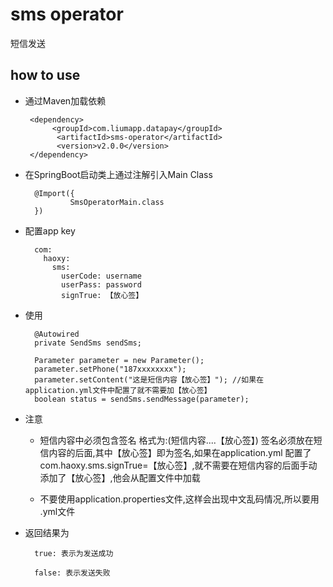 # sms operator

短信发送

## how to use

* 通过Maven加载依赖
        
       <dependency>
            <groupId>com.liumapp.datapay</groupId>
             <artifactId>sms-operator</artifactId>
             <version>v2.0.0</version>
       </dependency>
        
* 在SpringBoot启动类上通过注解引入Main Class

        @Import({
                SmsOperatorMain.class
        })        
        
* 配置app key

        com:
          haoxy:
            sms:
              userCode: username 
              userPass: password
              signTrue: 【放心签】
                 
        
* 使用
        
        @Autowired
        private SendSms sendSms;
                
        Parameter parameter = new Parameter();
        parameter.setPhone("187xxxxxxxx");
        parameter.setContent("这是短信内容【放心签】"); //如果在application.yml文件中配置了就不需要加【放心签】
        boolean status = sendSms.sendMessage(parameter);
       
* 注意
     
    * 短信内容中必须包含签名 格式为:(短信内容....【放心签】) 签名必须放在短信内容的后面,其中【放心签】即为签名,如果在application.yml
     配置了 com.haoxy.sms.signTrue=【放心签】,就不需要在短信内容的后面手动添加了【放心签】,他会从配置文件中加载
     
    * 不要使用application.properties文件,这样会出现中文乱码情况,所以要用 .yml文件   
                   
                       
* 返回结果为

        true: 表示为发送成功
        
        false: 表示发送失败 
        
      
    
    
